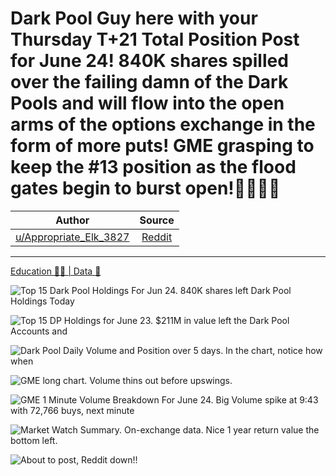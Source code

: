 Dark Pool Guy here with your Thursday T+21 Total Position Post for June 24! 840K shares spilled over the failing damn of the Dark Pools and will flow into the open arms of the options exchange in the form of more puts! GME grasping to keep the #13 position as the flood gates begin to burst open!🎱🙈🧨🚀
================================================================================================================================================================================================================================================================================================================

| Author       | Source       | 
| :-------------: |:-------------:|
|  [u/Appropriate_Elk_3827](https://www.reddit.com/user/Appropriate_Elk_3827/) | [Reddit](https://www.reddit.com/r/Superstonk/comments/o7b6zs/dark_pool_guy_here_with_your_thursday_t21_total/) | 

---

[Education 👨‍🏫 | Data 🔢](https://www.reddit.com/r/Superstonk/search?q=flair_name%3A%22Education%20%F0%9F%91%A8%E2%80%8D%F0%9F%8F%AB%20%7C%20Data%20%F0%9F%94%A2%22&restrict_sr=1)


![Top 15 Dark Pool Holdings For Jun 24. 840K shares left Dark Pool Holdings Today](https://user-images.githubusercontent.com/82035192/124119639-c43c9980-da40-11eb-8aa8-a62a3000d3ec.png)

![Top 15 DP Holdings for June 23. $211M in value left the Dark Pool Accounts and](https://user-images.githubusercontent.com/82035192/124119687-d0285b80-da40-11eb-9a7b-0748b791e058.png)

![Dark Pool Daily Volume and Position over 5 days. In the chart, notice how when](https://user-images.githubusercontent.com/82035192/124119753-e504ef00-da40-11eb-9a7f-e9d2b603e48b.png)

![GME long chart. Volume thins out before upswings.](https://user-images.githubusercontent.com/82035192/124119804-f77f2880-da40-11eb-9514-9188dd2095c9.png)

![GME 1 Minute Volume Breakdown For June 24. Big Volume spike at 9:43 with 72,766 buys, next minute](https://user-images.githubusercontent.com/82035192/124119849-049c1780-da41-11eb-98b6-87d7452d69c0.png)

![Market Watch Summary. On-exchange data. Nice 1 year return value the bottom left.](https://user-images.githubusercontent.com/82035192/124119887-1382ca00-da41-11eb-9dcb-4ed563263e0c.png)

![About to post, Reddit down!!](https://user-images.githubusercontent.com/82035192/124119909-1b426e80-da41-11eb-8231-7146700258ca.png)
